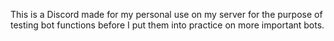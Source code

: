 This is a Discord made for my personal use on my server for the purpose of testing bot functions before I put them into practice on more important bots.
